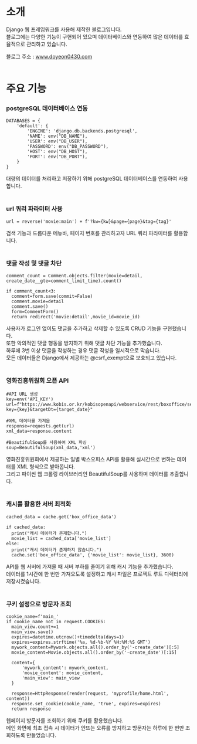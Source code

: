 # 소개
Django 웹 프레임워크를 사용해 제작한 블로그입니다.<br>
블로그에는 다양한 기능이 구현되어 있으며 데이터베이스와 연동하여 많은 데이터를 효율적으로 관리하고 있습니다.<br>

블로그 주소 : www.doyeon0430.com<br>
<br>

# 주요 기능
### postgreSQL 데이터베이스 연동

```
DATABASES = {
    'default': {
        'ENGINE': 'django.db.backends.postgresql',
        'NAME': env("DB_NAME"),
        'USER': env("DB_USER"),
        'PASSWORD': env("DB_PASSWORD"),
        'HOST': env("DB_HOST"),
        'PORT': env("DB_PORT"),
    }
}
```

대량의 데이터를 처리하고 저장하기 위해 postgreSQL 데이터베이스를 연동하여 사용합니다.<br> 
<br> 

### url 쿼리 파라미터 사용

```
url = reverse('movie:main') + f'?kw={kw}&page={page}&tag={tag}'
```

검색 기능과 드롭다운 메뉴바, 페이지 번호를 관리하고자 URL 쿼리 파라미터를 활용합니다.<br> 
<br> 

### 댓글 작성 및 댓글 차단

```
comment_count = Comment.objects.filter(movie=detail, create_date__gte=comment_limit_time).count()

if comment_count<3:
  comment=form.save(commit=False)
  comment.movie=detail
  comment.save()
  form=CommentForm()
  return redirect('movie:detail',movie_id=movie_id)
```
사용자가 로그인 없이도 댓글을 추가하고 삭제할 수 있도록 CRUD 기능을 구현했습니다.<br>
또한 악의적인 댓글 행동을 방지하기 위해 댓글 차단 기능을 추가했습니다.<br> 
하루에 3번 이상 댓글을 작성하는 경우 댓글 작성을 일시적으로 막습니다.<br>
모든 데이터들은 Django에서 제공하는 @csrf_exempt으로 보호되고 있습니다.<br>
<br> 

### 영화진흥위원회 오픈 API

```
#API URL 생성
key=env('API_KEY')
url=f"https://www.kobis.or.kr/kobisopenapi/webservice/rest/boxoffice/searchDailyBoxOfficeList.xml?key={key}&targetDt={target_date}"

#XML 데이터를 가져옴
response=requests.get(url)
xml_data=response.content

#BeautifulSoup를 사용하여 XML 파싱
soup=BeautifulSoup(xml_data,'xml')
```
영화진흥위원회에서 제공하는 일별 박스오피스 API를 활용해 실시간으로 변하는 데이터를 XML 형식으로 받아옵니다.<br> 
그리고 파이썬 웹 크롤링 라이브러리인 BeautifulSoup를 사용하며 데이터를 추출합니다.<br>
<br>

### 캐시를 활용한 서버 최적화

```
cached_data = cache.get('box_office_data')

if cached_data:
  print("캐시 데이터가 존재합니다.")
  movie_list = cached_data['movie_list']
else:
  print("캐시 데이터가 존재하지 않습니다.")
  cache.set('box_office_data', {'movie_list': movie_list}, 3600) 
```
API를 웹 서버에 가져올 때 서버 부하를 줄이기 위해 캐시 기능을 추가했습니다.<br> 
데이터를 1시간에 한 번만 가져오도록 설정하고 캐시 파일은 프로젝트 루트 디렉터리에 저장시켰습니다.<br>
<br>

### 쿠키 설정으로 방문자 조회

```
cookie_name=f'main_'
if cookie_name not in request.COOKIES:
  main_view.count+=1
  main_view.save()
  expires=datetime.utcnow()+timedelta(days=1)
  expires=expires.strftime('%a, %d-%b-%Y %H:%M:%S GMT')
  mywork_content=Mywork.objects.all().order_by('-create_date')[:5]
  movie_content=Movie.objects.all().order_by('-create_date')[:15]

  content={
      'mywork_content': mywork_content,
      'movie_content': movie_content,
      'main_view': main_view
  }

  response=HttpResponse(render(request, 'myprofile/home.html', content))
  response.set_cookie(cookie_name, 'true', expires=expires)
  return response
```
웹페이지 방문자를 조회하기 위해 쿠키를 활용했습니다.<br>
메인 화면에 최초 접속 시 데이터가 안뜨는 오류를 방지하고 방문자는 하루에 한 번만 조회하도록 만들었습니다.
